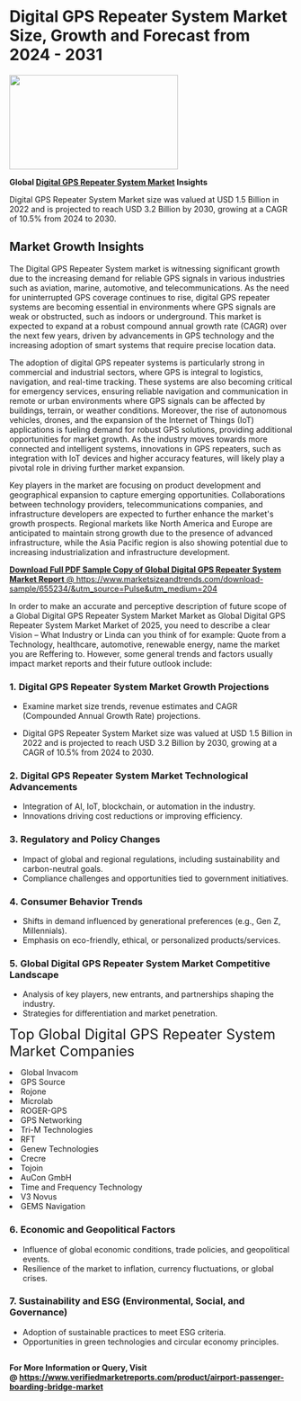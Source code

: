 <H1>Digital GPS Repeater System Market Size, Growth and Forecast from 2024 - 2031</H1><img class="aligncenter size-medium wp-image-584254" src="https://thirdeyenews.in/wp-content/uploads/2024/09/Global-Market-Research-300x168.jpeg" alt="" width="300" height="168" /><p><strong>Global&nbsp;<a href="https://www.marketsizeandtrends.com/download-sample/655234/&amp;utm_source=Pulse&amp;utm_medium=204">Digital GPS Repeater System Market</a> Insights</strong></p><p>Digital GPS Repeater System Market size was valued at USD 1.5 Billion in 2022 and is projected to reach USD 3.2 Billion by 2030, growing at a CAGR of 10.5% from 2024 to 2030.</p><p><h2>Market Growth Insights</h2> <p>The Digital GPS Repeater System market is witnessing significant growth due to the increasing demand for reliable GPS signals in various industries such as aviation, marine, automotive, and telecommunications. As the need for uninterrupted GPS coverage continues to rise, digital GPS repeater systems are becoming essential in environments where GPS signals are weak or obstructed, such as indoors or underground. This market is expected to expand at a robust compound annual growth rate (CAGR) over the next few years, driven by advancements in GPS technology and the increasing adoption of smart systems that require precise location data.</p> <p><a href="#"></a></p> <p>The adoption of digital GPS repeater systems is particularly strong in commercial and industrial sectors, where GPS is integral to logistics, navigation, and real-time tracking. These systems are also becoming critical for emergency services, ensuring reliable navigation and communication in remote or urban environments where GPS signals can be affected by buildings, terrain, or weather conditions. Moreover, the rise of autonomous vehicles, drones, and the expansion of the Internet of Things (IoT) applications is fueling demand for robust GPS solutions, providing additional opportunities for market growth. As the industry moves towards more connected and intelligent systems, innovations in GPS repeaters, such as integration with IoT devices and higher accuracy features, will likely play a pivotal role in driving further market expansion. <p>Key players in the market are focusing on product development and geographical expansion to capture emerging opportunities. Collaborations between technology providers, telecommunications companies, and infrastructure developers are expected to further enhance the market's growth prospects. Regional markets like North America and Europe are anticipated to maintain strong growth due to the presence of advanced infrastructure, while the Asia Pacific region is also showing potential due to increasing industrialization and infrastructure development.</p> <p><a href="#"></p><p><span class=""><strong>Download Full PDF Sample Copy of Global Digital GPS Repeater System Market Report</strong> @ <a href="https://www.marketsizeandtrends.com/download-sample/655234/&amp;utm_source=Pulse&amp;utm_medium=204" target="_blank">https://www.marketsizeandtrends.com/download-sample/655234/&amp;utm_source=Pulse&amp;utm_medium=204</a></span></p><p>In order to make an accurate and perceptive description of future scope of a Global&nbsp;Digital GPS Repeater System Market Market as Global&nbsp;Digital GPS Repeater System Market Market of 2025, you need to describe a clear Vision &ndash; What Industry or Linda can you think of for example: Quote from a Technology, healthcare, automotive, renewable energy, name the market you are Reffering to. However, some general trends and factors usually impact market reports and their future outlook include:</p><h3>1.&nbsp;<strong>Digital GPS Repeater System Market Growth Projections</strong></h3><ul><li>Examine market size trends, revenue estimates and CAGR (Compounded Annual Growth Rate) projections.</li><li><p>Digital GPS Repeater System Market size was valued at USD 1.5 Billion in 2022 and is projected to reach USD 3.2 Billion by 2030, growing at a CAGR of 10.5% from 2024 to 2030.</p></li></ul><h3>2.&nbsp;<strong>Digital GPS Repeater System Market Technological Advancements</strong></h3><ul><li>Integration of AI, IoT, blockchain, or automation in the industry.</li><li>Innovations driving cost reductions or improving efficiency.</li></ul><h3>3.&nbsp;<strong>Regulatory and Policy Changes</strong></h3><ul><li>Impact of global and regional regulations, including sustainability and carbon-neutral goals.</li><li>Compliance challenges and opportunities tied to government initiatives.</li></ul><h3>4.&nbsp;<strong>Consumer Behavior Trends</strong></h3><ul><li>Shifts in demand influenced by generational preferences (e.g., Gen Z, Millennials).</li><li>Emphasis on eco-friendly, ethical, or personalized products/services.</li></ul><h3>5.&nbsp;<strong>Global Digital GPS Repeater System Market Competitive Landscape</strong></h3><ul><li>Analysis of key players, new entrants, and partnerships shaping the industry.</li><li>Strategies for differentiation and market penetration.</li></ul><p data-pm-slice="1 1 []"><span style="color: inherit; font-family: inherit; font-size: 25px;">Top Global Digital GPS Repeater System Market Companies</span></p><div class="" data-test-id=""><p><li>Global Invacom</li><li> GPS Source</li><li> Rojone</li><li> Microlab</li><li> ROGER-GPS</li><li> GPS Networking</li><li> Tri-M Technologies</li><li> RFT</li><li> Genew Technologies</li><li> Crecre</li><li> Tojoin</li><li> AuCon GmbH</li><li> Time and Frequency Technology</li><li> V3 Novus</li><li> GEMS Navigation</li></p></div><h3>6.&nbsp;<strong>Economic and Geopolitical Factors</strong></h3><ul><li>Influence of global economic conditions, trade policies, and geopolitical events.</li><li>Resilience of the market to inflation, currency fluctuations, or global crises.</li></ul><h3>7.&nbsp;<strong>Sustainability and ESG (Environmental, Social, and Governance)</strong></h3><ul><li>Adoption of sustainable practices to meet ESG criteria.</li><li>Opportunities in green technologies and circular economy principles.</li></ul><h2><strong style="font-size: 14px;">For More Information or Query, Visit @&nbsp;</strong><a style="background-color: #ffffff; font-size: 14px;" href="https://www.marketsizeandtrends.com/report/digital-gps-repeater-system-market/" target="_blank">https://www.verifiedmarketreports.com/product/airport-passenger-boarding-bridge-market</a></h2>
